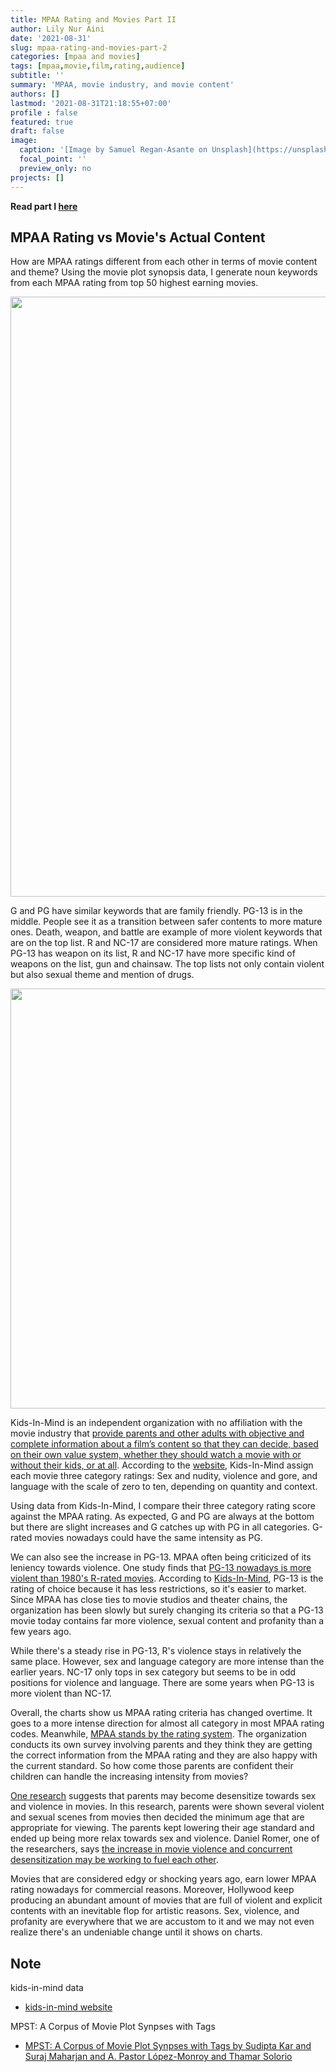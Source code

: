 ```yaml
---
title: MPAA Rating and Movies Part II
author: Lily Nur Aini
date: '2021-08-31'
slug: mpaa-rating-and-movies-part-2
categories: [mpaa and movies]
tags: [mpaa,movie,film,rating,audience]
subtitle: ''
summary: 'MPAA, movie industry, and movie content'
authors: []
lastmod: '2021-08-31T21:18:55+07:00'
profile : false
featured: true
draft: false
image:
  caption: '[Image by Samuel Regan-Asante on Unsplash](https://unsplash.com/photos/wMkaMXTJjlQ)'
  focal_point: ''
  preview_only: no
projects: []
---
```





**Read part I [here](/post/mpaa-rating-and-movies)**

## MPAA Rating vs Movie's Actual Content

How are MPAA ratings different from each other in terms of movie content and theme? Using the movie plot synopsis data, I generate noun keywords from each MPAA rating from top 50 highest earning movies.

<img src="{{< blogdown/postref >}}index_files/figure-html/top_keyword_chart-1.png" width="960" />

G and PG have similar keywords that are family friendly. PG-13 is in the middle. People see it as a transition between safer contents to more mature ones. Death, weapon, and battle are example of more violent keywords that are on the top list. R and NC-17 are considered more mature ratings. When PG-13 has weapon on its list, R and NC-17 have more specific kind of weapons on the list, gun and chainsaw. The top lists not only contain violent but also sexual theme and mention of drugs.


<img src="{{< blogdown/postref >}}index_files/figure-html/kids_in_mind_chart-1.png" width="672" />


Kids-In-Mind is an independent organization with no affiliation with the movie industry that [provide parents and other adults with objective and complete information about a film’s content so that they can decide, based on their own value system, whether they should watch a movie with or without their kids, or at all](https://kids-in-mind.com/about.htm). According to the [website](https://kids-in-mind.com/about.htm), Kids-In-Mind assign each movie three category ratings: Sex and nudity, violence and gore, and language with the scale of zero to ten, depending on quantity and context.


Using data from Kids-In-Mind, I compare their three category rating score against the MPAA rating. As expected, G and PG are always at the bottom but there are slight increases and G catches up with PG in all categories. G-rated movies nowadays could have the same intensity as PG.


We can also see the increase in PG-13. MPAA often being criticized of its leniency towards violence. One study finds that [PG-13 nowadays is more violent than 1980's R-rated movies](https://www.nbcnews.com/healthmain/pg-13-movies-are-now-more-violent-r-rated-80s-8c11566223). According to [Kids-In-Mind](https://kids-in-mind.com/about.htm), PG-13 is the rating of choice because it has less restrictions, so it's easier to market. Since MPAA has close ties to movie studios and theater chains, the organization has been slowly but surely changing its criteria so that a PG-13 movie today contains far more violence, sexual content and profanity than a few years ago.


While there's a steady rise in PG-13, R's violence stays in relatively the same place. However, sex and language category are more intense than the earlier years. NC-17 only tops in sex category but seems to be in odd positions for violence and language. There are some years when PG-13 is more violent than NC-17.


Overall, the charts show us MPAA rating criteria has changed overtime. It goes to a more intense direction for almost all category in most MPAA rating codes. Meanwhile, [MPAA stands by the rating system](https://www.usnews.com/news/articles/2014/01/07/dont-expect-a-new-movie-ratings-system-in-2014). The organization conducts its own survey involving parents and they think they are getting the correct information from the MPAA rating and they are also happy with the current standard. So how come those parents are confident their children can handle the increasing intensity from movies?


[One research](https://pediatrics.aappublications.org/content/134/5/877.long) suggests that parents may become desensitize towards sex and violence in movies. In this research, parents were shown several violent and sexual scenes from movies then decided the minimum age that are appropriate for viewing. The parents kept lowering their age standard and ended up being more relax towards sex and violence. Daniel Romer, one of the researchers, says [the increase in movie violence and concurrent desensitization may be working to fuel each other](https://www.reuters.com/article/us-movie-violence-kids-idUSKCN0I91WS20141020).


Movies that are considered edgy or shocking years ago, earn lower MPAA rating nowadays for commercial reasons. Moreover, Hollywood keep producing an abundant amount of movies that are full of violent and explicit contents with an inevitable flop for artistic reasons. Sex, violence, and profanity are everywhere that we are accustom to it and we may not even realize there's an undeniable change until it shows on charts.

## Note

kids-in-mind data
- [kids-in-mind website](https://kids-in-mind.com/)

MPST: A Corpus of Movie Plot Synpses with Tags
- [MPST: A Corpus of Movie Plot Synpses with Tags by Sudipta Kar and Suraj Maharjan and A. Pastor López-Monroy and Thamar Solorio](https://ritual.uh.edu/mpst-2018/)
